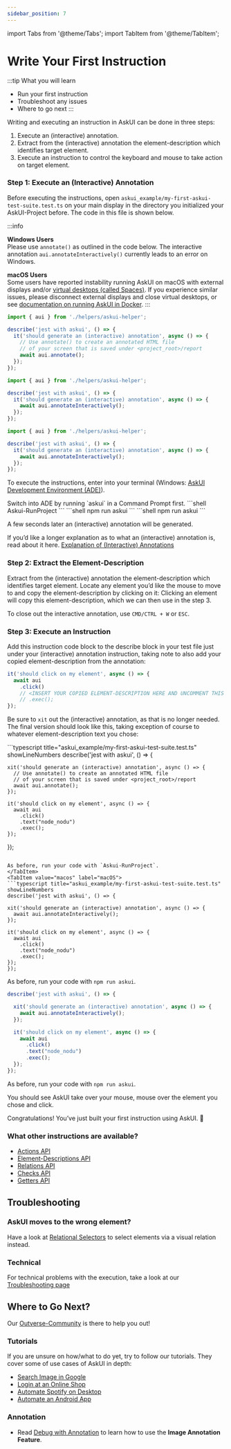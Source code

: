 ```yaml
---
sidebar_position: 7
---
```


import Tabs from '@theme/Tabs';
import TabItem from '@theme/TabItem';

# Write Your First Instruction

:::tip
What you will learn

- Run your first instruction
- Troubleshoot any issues
- Where to go next
:::

Writing and executing an instruction in AskUI can be done in three steps:

1. Execute an (interactive) annotation.
2. Extract from the (interactive) annotation the element-description which identifies target element.
3. Execute an instruction to control the keyboard and mouse to take action on target element.

### Step 1: Execute an (Interactive) Annotation
Before executing the instructions, open `askui_example/my-first-askui-test-suite.test.ts` on your main display in the directory you initialized your AskUI-Project before. The code in this file is shown below.

:::info

**Windows Users**  
Please use `annotate()` as outlined in the code below. The interactive annotation `aui.annotateInteractively()` currently leads to an error on Windows.

**macOS Users**  
Some users have reported instability running AskUI on macOS with external displays and/or [virtual desktops (called Spaces)](https://support.apple.com/en-gb/guide/mac-help/mh14112/mac). If you experience similar issues, please disconnect external displays and close virtual desktops, or see [documentation on running AskUI in Docker](../05-Integrations/containers.md).
:::

<Tabs>
  <TabItem value="windows" label="Windows" default>

```typescript title="askui_example/my-first-askui-test-suite.test.ts" showLineNumbers
import { aui } from './helpers/askui-helper';

describe('jest with askui', () => {
  it('should generate an (interactive) annotation', async () => {
    // Use annotate() to create an annotated HTML file
    // of your screen that is saved under <project_root>/report
    await aui.annotate();
  });
});
```
  </TabItem>
  <TabItem value="macos" label="macOS">

```typescript title="askui_example/my-first-askui-test-suite.test.ts" showLineNumbers
import { aui } from './helpers/askui-helper';

describe('jest with askui', () => {
  it('should generate an (interactive) annotation', async () => {
    await aui.annotateInteractively();
  });
});
```
  </TabItem>
  <TabItem value="linux" label="Linux">

```typescript title="askui_example/my-first-askui-test-suite.test.ts" showLineNumbers
import { aui } from './helpers/askui-helper';

describe('jest with askui', () => {
  it('should generate an (interactive) annotation', async () => {
    await aui.annotateInteractively();
  });
});
```
  </TabItem>
</Tabs>

To execute the instructions, enter into your terminal (Windows: [AskUI Development Environment (ADE)](#annotation)).

<Tabs>
  <TabItem value="windows" label="Windows" default>
  Switch into ADE by running `askui` in a Command Prompt first.
  ```shell
  Askui-RunProject
  ```
  </TabItem>
  <TabItem value="macOS" label="macOS" default>
  ```shell
  npm run askui
  ```
  </TabItem>
  <TabItem value="linux" label="Linux" default>
  ```shell
  npm run askui
  ```
  </TabItem>
</Tabs>

A few seconds later an (interactive) annotation will be generated.

If you’d like a longer explanation as to what an (interactive) annotation is, read about it here. [Explanation of (Interactive) Annotations](../03-Element%20Selection/annotations-and-screenshots.md)

### Step 2: Extract the Element-Description
Extract from the (interactive) annotation the element-description which identifies target element.
Locate any element you’d like the mouse to move to and copy the element-description by clicking on it:
Clicking an element will copy this element-description, which we can then use in the step 3.

To close out the interactive annotation, use `CMD/CTRL + W` or `ESC`.

### Step 3: Execute an Instruction
Add this instruction code block to the describe block in your test file just under your (interactive) annotation instruction, taking note to also add your copied element-description from the annotation:

```typescript title="askui_example/my-first-askui-test-suite.test.ts" showLineNumbers
it('should click on my element', async () => {
  await aui
    .click()
    // <INSERT YOUR COPIED ELEMENT-DESCRIPTION HERE AND UNCOMMENT THIS AND THE NEXT LINE>
    // .exec();
});
```

Be sure to `xit` out the (interactive) annotation, as that is no longer needed. The final version should look like this, taking exception of course to whatever element-description text you chose:

<Tabs>
  <TabItem value="windows" label="Windows" default>
  ```typescript title="askui_example/my-first-askui-test-suite.test.ts" showLineNumbers
  describe('jest with askui', () => {

    xit('should generate an (interactive) annotation', async () => {
      // Use annotate() to create an annotated HTML file
      // of your screen that is saved under <project_root>/report
      await aui.annotate();
    });

    it('should click on my element', async () => {
      await aui
        .click()
        .text("node_nodu")
        .exec();
    });
  });
  ```

As before, run your code with `Askui-RunProject`.
  </TabItem>
  <TabItem value="macos" label="macOS">
```typescript title="askui_example/my-first-askui-test-suite.test.ts" showLineNumbers
describe('jest with askui', () => {

  xit('should generate an (interactive) annotation', async () => {
    await aui.annotateInteractively();
  });

  it('should click on my element', async () => {
    await aui
      .click()
      .text("node_nodu")
      .exec();
  });
});
```
As before, run your code with `npm run askui`.
  </TabItem>
  <TabItem value="linux" label="Linux">

```typescript title="askui_example/my-first-askui-test-suite.test.ts" showLineNumbers
describe('jest with askui', () => {

  xit('should generate an (interactive) annotation', async () => {
    await aui.annotateInteractively();
  });

  it('should click on my element', async () => {
    await aui
      .click()
      .text("node_nodu")
      .exec();
  });
});
```
As before, run your code with `npm run askui`.
  </TabItem>
</Tabs>

You should see AskUI take over your mouse, mouse over the element you chose and click.

Congratulations! You’ve just built your first instruction using AskUI. :tada:

### What other instructions are available?

* [Actions API](../../api/01-API/table-of-contents.md#actions)
* [Element-Descriptions API](../../api/01-API/table-of-contents.md#element-descriptions)
* [Relations API](../../api/01-API/table-of-contents.md#relations)
* [Checks API](../../api/01-API/table-of-contents.md#checks)
* [Getters API](../../api/01-API/table-of-contents.md#getters)

## Troubleshooting

### AskUI moves to the wrong element?
Have a look at [Relational Selectors](../03-Element%20Selection/relational-selectors.md) to select elements via a visual relation instead.

### Technical
For technical problems with the execution, take a look at our [Troubleshooting page](../Troubleshooting)

## Where to Go Next?
Our [Outverse-Community](https://app.outverse.com/askui/community/home) is there to help you out!

### Tutorials
If you are unsure on how/what to do yet, try to follow our tutorials. They cover some of use cases of AskUI in depth:

* [Search Image in Google](../06-Tutorials/google-cat-search.md)
* [Login at an Online Shop](../06-Tutorials/shop-demo.md)
* [Automate Spotify on Desktop](../06-Tutorials/spotify-tutorial.md)
* [Automate an Android App](../06-Tutorials/android-search-in-browser.md)

### Annotation
* Read [Debug with Annotation](../03-Element%20Selection/annotations-and-screenshots.md) to learn how to use the **Image Annotation Feature**.

